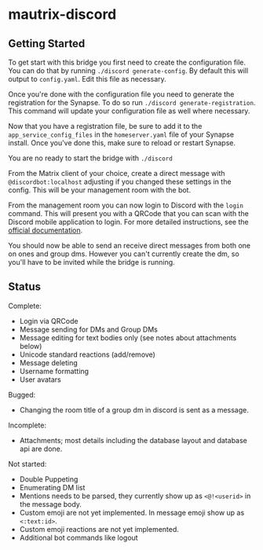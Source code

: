 # mautrix-discord

## Getting Started

To get start with this bridge you first need to create the configuration file.
You can do that by running `./discord generate-config`. By default this will
output to `config.yaml`. Edit this file as necessary.

Once you're done with the configuration file you need to generate the
registration for the Synapse. To do so run `./discord generate-registration`.
This command will update your configuration file as well where necessary.

Now that you have a registration file, be sure to add it to the
`app_service_config_files` in the `homeserver.yaml` file of your Synapse
install. Once you've done this, make sure to reload or restart Synapse.

You are no ready to start the bridge with `./discord`

From the Matrix client of your choice, create a direct message with
`@discordbot:localhost` adjusting if you changed these settings in the config.
This will be your management room with the bot.

From the management room you can now login to Discord with the `login` command.
This will present you with a QRCode that you can scan with the Discord mobile
application to login. For more detailed instructions, see the
[official documentation](https://support.discord.com/hc/en-us/articles/360039213771-QR-Code-Login-FAQ).

You should now be able to send an receive direct messages from both one on ones
and group dms. However you can't currently create the dm, so you'll have to be
invited while the bridge is running.

## Status

Complete:

 * Login via QRCode
 * Message sending for DMs and Group DMs
 * Message editing for text bodies only (see notes about attachments below)
 * Unicode standard reactions (add/remove)
 * Message deleting
 * Username formatting
 * User avatars

Bugged:

 * Changing the room title of a group dm in discord is sent as a message.

Incomplete:

 * Attachments; most details including the database layout and database api are done.

Not started:

 * Double Puppeting
 * Enumerating DM list
 * Mentions needs to be parsed, they currently show up as `<@!<userid>` in the message body.
 * Custom emoji are not yet implemented. In message emoji show up as `<:text:id>`.
 * Custom emoji reactions are not yet implemented.
 * Additional bot commands like logout
